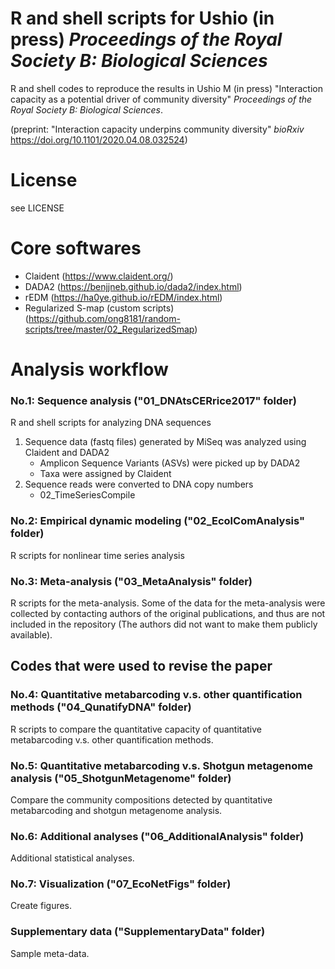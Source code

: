 # R and shell scripts for Ushio (in press) _Proceedings of the Royal Society B: Biological Sciences_
R and shell codes to reproduce the results in Ushio M (in press) "Interaction capacity as a potential driver of community diversity" _Proceedings of the Royal Society B: Biological Sciences_.

(preprint: "Interaction capacity underpins community diversity" _bioRxiv_ https://doi.org/10.1101/2020.04.08.032524)

# License
see LICENSE

# Core softwares
- Claident (https://www.claident.org/)
- DADA2 (https://benjjneb.github.io/dada2/index.html)
- rEDM (https://ha0ye.github.io/rEDM/index.html)
- Regularized S-map (custom scripts) (https://github.com/ong8181/random-scripts/tree/master/02_RegularizedSmap)

# Analysis workflow
### No.1: Sequence analysis ("01_DNAtsCERrice2017" folder)
R and shell scripts for analyzing DNA sequences  
1. Sequence data (fastq files) generated by MiSeq was analyzed using Claident and DADA2
    - Amplicon Sequence Variants (ASVs) were picked up by DADA2
    - Taxa were assigned by Claident
2. Sequence reads were converted to DNA copy numbers
    - 02_TimeSeriesCompile  
 
### No.2: Empirical dynamic modeling ("02_EcolComAnalysis" folder)
R scripts for nonlinear time series analysis

### No.3: Meta-analysis ("03_MetaAnalysis" folder)
R scripts for the meta-analysis. Some of the data for the meta-analysis were collected by contacting authors of the original publications, and thus are not included in the repository (The authors did not want to make them publicly available).

## Codes that were used to revise the paper
### No.4: Quantitative metabarcoding v.s. other quantification methods ("04_QunatifyDNA" folder)
R scripts to compare the quantitative capacity of quantitative metabarcoding v.s. other quantification methods.

### No.5: Quantitative metabarcoding v.s. Shotgun metagenome analysis ("05_ShotgunMetagenome" folder)
Compare the community compositions detected by quantitative metabarcoding and shotgun metagenome analysis.

### No.6: Additional analyses ("06_AdditionalAnalysis" folder)
Additional statistical analyses.

### No.7: Visualization ("07_EcoNetFigs" folder)
Create figures.

###  Supplementary data ("SupplementaryData" folder)
Sample meta-data.




